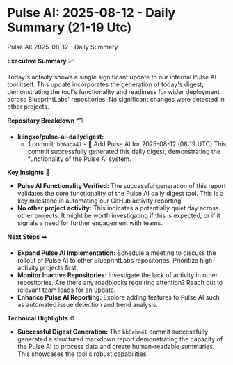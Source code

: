 # Pulse AI: 2025-08-12 - Daily Summary (21-19 Utc)

Pulse AI: 2025-08-12 - Daily Summary

**Executive Summary** 📈

Today's activity shows a single significant update to our internal Pulse AI tool itself.  This update incorporates the generation of today's digest, demonstrating the tool's functionality and readiness for wider deployment across BlueprintLabs' repositories.  No significant changes were detected in other projects.

**Repository Breakdown** 🗂️

* **kiingxo/pulse-ai-dailydigest:**
    * 1 commit: `bb6aba41` - 🤖 Add Pulse AI for 2025-08-12 (08:19 UTC)  This commit successfully generated this daily digest, demonstrating the functionality of the Pulse AI system.

**Key Insights** 🤔

* **Pulse AI Functionality Verified:** The successful generation of this report validates the core functionality of the Pulse AI daily digest tool. This is a key milestone in automating our GitHub activity reporting.
* **No other project activity:**  This indicates a potentially quiet day across other projects.  It might be worth investigating if this is expected, or if it signals a need for further engagement with teams.

**Next Steps** ➡️

* **Expand Pulse AI Implementation:** Schedule a meeting to discuss the rollout of Pulse AI to other BlueprintLabs repositories. Prioritize high-activity projects first.
* **Monitor Inactive Repositories:** Investigate the lack of activity in other repositories. Are there any roadblocks requiring attention?  Reach out to relevant team leads for an update.
* **Enhance Pulse AI Reporting:** Explore adding features to Pulse AI such as automated issue detection and trend analysis.


**Technical Highlights** ⚙️

* **Successful Digest Generation:**  The `bb6aba41` commit successfully generated a structured markdown report demonstrating the capacity of the Pulse AI to process data and create human-readable summaries. This showcases the tool's robust capabilities.


